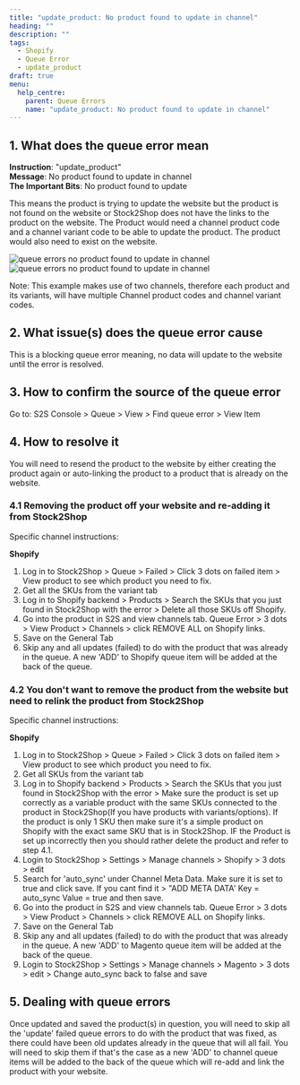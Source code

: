 ```yaml
---
title: "update_product: No product found to update in channel"
heading: ""
description: ""
tags: 
  - Shopify
  - Queue Error
  - update_product
draft: true
menu:
  help_centre:
    parent: Queue Errors
    name: "update_product: No product found to update in channel"
---
```


## 1. What does the queue error mean

**Instruction**: "update_product"   
**Message**: No product found to update in channel   
**The Important Bits**: No product found to update  

This means the product is trying to update the website but the product is not found on the website or Stock2Shop does not have the links to the product on the website. The Product would need a channel product code and a channel variant code to be able to update the product. The product would also need to exist on the website.

![queue errors no product found to update in channel](/uploads/queue-errors-no-product-found-to-update-in-channel-1.png)
![queue errors no product found to update in channel](/uploads/queue-errors-no-product-found-to-update-in-channel-2.png)

Note: This example makes use of two channels, therefore each product and its variants, will have multiple Channel product codes and channel variant codes.

## 2. What issue(s) does the queue error cause

This is a blocking queue error meaning, no data will update to the website until the error is resolved.

## 3. How to confirm the source of the queue error

Go to: S2S Console > Queue > View > Find queue error > View Item

## 4. How to resolve it

You will need to resend the product to the website by either creating the product again or auto-linking the product to a product that is already on the website.

### 4.1 Removing the product off your website and re-adding it from Stock2Shop

Specific channel instructions:

**Shopify**

1. Log in to Stock2Shop > Queue > Failed > Click 3 dots on failed item > View product to see which product you need to fix.
2. Get all the SKUs from the variant tab
3. Log in to Shopify backend > Products > Search the SKUs that you just found in Stock2Shop with the error > Delete all those SKUs off Shopify.
4. Go into the product in S2S and view channels tab. Queue Error > 3 dots > View Product > Channels > click REMOVE ALL on Shopify links.
5. Save on the General Tab
6. Skip any and all updates (failed) to do with the product that was already in the queue. A new 'ADD' to Shopify queue item will be added at the back of the queue.

### 4.2 You don't want to remove the product from the website but need to relink the product from Stock2Shop

Specific channel instructions: 

**Shopify**

1. Log in to Stock2Shop > Queue > Failed > Click 3 dots on failed item > View product to see which product you need to fix.
2. Get all SKUs from the variant tab
3. Log in to Shopify backend > Products > Search the SKUs that you just found in Stock2Shop with the error > Make sure the product is set up correctly as a variable product with the same SKUs connected to the product in Stock2Shop(If you have products with variants/options). If the product is only 1 SKU then make sure it's a simple product on Shopify with the exact same SKU that is in Stock2Shop. IF the Product is set up incorrectly then you should rather delete the product and refer to step 4.1.
4. Login to Stock2Shop > Settings > Manage channels > <Client Name> Shopify > 3 dots  > edit
5. Search for 'auto_sync' under Channel Meta Data. Make sure it is set to true and click save. If you cant find it > "ADD META DATA' Key = auto_sync Value = true and then save.
6. Go into the product in S2S and view channels tab. Queue Error > 3 dots > View Product > Channels > click REMOVE ALL on Shopify links.
7. Save on the General Tab
8. Skip any and all updates (failed) to do with the product that was already in the queue. A new 'ADD' to Magento queue item will be added at the back of the queue.
9. Login to Stock2Shop > Settings > Manage channels > <Client Name> Magento > 3 dots  > edit > Change auto_sync back to false and save

## 5. Dealing with queue errors

Once updated and saved the product(s) in question, you will need to skip all the 'update' failed queue errors to do with the product that was fixed, as there could have been old updates already in the queue that will all fail. You will need to skip them if that's the case as a new 'ADD' to channel queue items will be added to the back of the queue which will re-add and link the product with your website.
